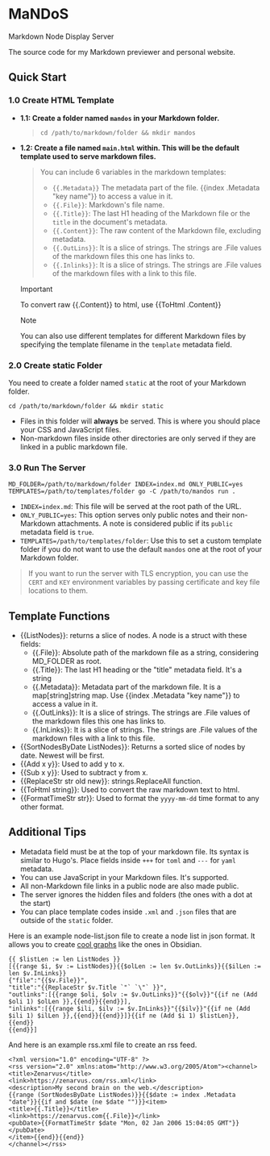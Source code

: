 # MaNDoS
Markdown Node Display Server

The source code for my Markdown previewer and personal website.

## Quick Start
### 1.0 Create HTML Template
- **1.1: Create a folder named `mandos` in your Markdown folder.**
    > `cd /path/to/markdown/folder && mkdir mandos`
- **1.2: Create a file named `main.html` within. This will be the default template used to serve markdown files.**
    > You can include 6 variables in the markdown templates:
    > - `{{.Metadata}}` The metadata part of the file. {{index .Metadata "key name"}} to access a value in it.
    > - `{{.File}}`: Markdown's file name.
    > - `{{.Title}}`: The last H1 heading of the Markdown file or the `title` in the document's metadata.
    > - `{{.Content}}`: The raw content of the Markdown file, excluding metadata.
    > - `{{.OutLins}}`: It is a slice of strings. The strings are .File values of the markdown files this one has links to.
    > - `{{.Inlinks}}`: It is a slice of strings. The strings are .File values of the markdown files with a link to this file.

    > [!IMPORTANT]
    > To convert raw {{.Content}} to html, use {{ToHtml .Content}}

    > [!NOTE]
    > You can also use different templates for different Markdown files by specifying the template filename in the `template` metadata field.

### 2.0 Create static Folder
You need to create a folder named `static` at the root of your Markdown folder.

`cd /path/to/markdown/folder && mkdir static`

- Files in this folder will **always** be served. This is where you should place your CSS and JavaScript files.
- Non-markdown files inside other directories are only served if they are linked in a public markdown file.

### 3.0 Run The Server
`MD_FOLDER=/path/to/markdown/folder INDEX=index.md ONLY_PUBLIC=yes TEMPLATES=/path/to/templates/folder go -C /path/to/mandos run .`

- `INDEX=index.md`: This file will be served at the root path of the URL.
- `ONLY_PUBLIC=yes`: This option serves only public notes and their non-Markdown attachments. A note is considered public if its `public` metadata field is `true`.
- `TEMPLATES=/path/to/templates/folder`: Use this to set a custom template folder if you do not want to use the default `mandos` one at the root of your Markdown folder.

> If you want to run the server with TLS encryption, you can use the `CERT` and `KEY` environment variables by passing certificate and key file locations to them.

## Template Functions
- {{ListNodes}}: returns a slice of nodes. A node is a struct with these fields:
    - {{.File}}: Absolute path of the markdown file as a string, considering MD_FOLDER as root.
    - {{.Title}}: The last H1 heading or the "title" metadata field. It's a string
    - {{.Metadata}}: Metadata part of the markdown file. It is a map[string]string map. Use {{index .Metadata "key name"}} to access a value in it.
    - {{.OutLinks}}: It is a slice of strings. The strings are .File values of the markdown files this one has links to.
    - {{.InLinks}}: It is a slice of strings. The strings are .File values of the markdown files with a link to this file.
- {{SortNodesByDate ListNodes}}: Returns a sorted slice of nodes by date. Newest will be first.
- {{Add x y}}: Used to add y to x.
- {{Sub x y}}: Used to subtract y from x.
- {{ReplaceStr str old new}}: strings.ReplaceAll function.
- {{ToHtml string}}: Used to convert the raw markdown text to html.
- {{FormatTimeStr str}}: Used to format the `yyyy-mm-dd` time format to any other format.

## Additional Tips
- Metadata field must be at the top of your markdown file. Its syntax is similar to Hugo's. Place fields inside `+++` for `toml` and `---` for `yaml` metadata.
- You can use JavaScript in your Markdown files. It's supported.
- All non-Markdown file links in a public node are also made public.
- The server ignores the hidden files and folders (the ones with a dot at the start)
- You can place template codes inside `.xml` and `.json` files that are outside of the `static` folder.

Here is an example node-list.json file to create a node list in json format. It allows you to create [cool graphs](http://zenarvus.com/graph.md) like the ones in Obsidian.
```
{{ $listLen := len ListNodes }}
[{{range $i, $v := ListNodes}}{{$olLen := len $v.OutLinks}}{{$ilLen := len $v.InLinks}}
{"file":"{{$v.File}}",
"title":"{{ReplaceStr $v.Title `"` `\"` }}",
"outlinks":[{{range $oli, $olv := $v.OutLinks}}"{{$olv}}"{{if ne (Add $oli 1) $olLen }},{{end}}{{end}}],
"inlinks":[{{range $ili, $ilv := $v.InLinks}}"{{$ilv}}"{{if ne (Add $ili 1) $ilLen }},{{end}}{{end}}]}{{if ne (Add $i 1) $listLen}},{{end}}
{{end}}]
```

And here is an example rss.xml file to create an rss feed.
```
<?xml version="1.0" encoding="UTF-8" ?>
<rss version="2.0" xmlns:atom="http://www.w3.org/2005/Atom"><channel>
<title>Zenarvus</title>
<link>https://zenarvus.com/rss.xml</link>
<description>My second brain on the web.</description>
{{range (SortNodesByDate ListNodes)}}{{$date := index .Metadata "date"}}{{if and $date (ne $date "")}}<item>
<title>{{.Title}}</title>
<link>https://zenarvus.com{{.File}}</link>
<pubDate>{{FormatTimeStr $date "Mon, 02 Jan 2006 15:04:05 GMT"}}</pubDate>
</item>{{end}}{{end}}
</channel></rss>
```

